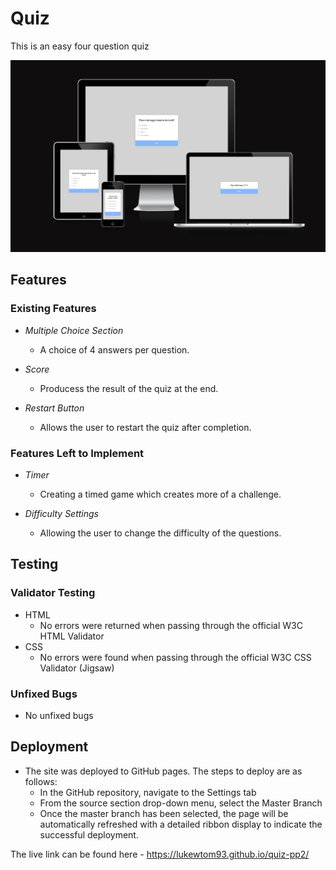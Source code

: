 # Quiz

This is an easy four question quiz

![Resposive Mockup](assets/images/quiz-mockup.png)

## Features

### Existing Features

- _Multiple Choice Section_

    - A choice of 4 answers per question.

- _Score_

    - Producess the result of the quiz at the end.

- _Restart Button_

    - Allows the user to restart the quiz after completion.

### Features Left to Implement

- _Timer_

    - Creating a timed game which creates more of a challenge.

- _Difficulty Settings_

    - Allowing the user to change the difficulty of the questions.

## Testing

### Validator Testing

- HTML
  - No errors were returned when passing through the official W3C HTML Validator
- CSS
  - No errors were found when passing through the official W3C CSS Validator (Jigsaw)

### Unfixed Bugs

- No unfixed bugs

## Deployment

- The site was deployed to GitHub pages. The steps to deploy are as follows: 
  - In the GitHub repository, navigate to the Settings tab 
  - From the source section drop-down menu, select the Master Branch
  - Once the master branch has been selected, the page will be automatically refreshed with a detailed ribbon display to indicate the successful deployment. 

The live link can be found here - https://lukewtom93.github.io/quiz-pp2/
